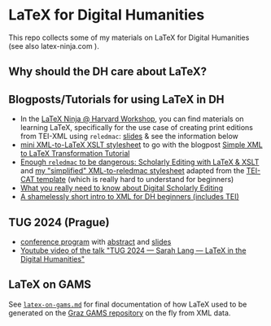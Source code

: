 # LaTeX for Digital Humanities
This repo collects some of my materials on LaTeX for Digital Humanities (see also latex-ninja.com ).

## Why should the DH care about LaTeX?

## Blogposts/Tutorials for using LaTeX in DH
- In the [LaTeX Ninja @ Harvard Workshop](https://github.com/sarahalang/Harvard_BeyondTEI_Workshop_SLang2022), you can find materials on learning LaTeX, specifically for the use case of creating print editions from TEI-XML using `reledmac`: [slides](https://github.com/sarahalang/Harvard_BeyondTEI_Workshop_SLang2022/blob/main/ADDITIONAL_RESOURCES/slides-by-session/Harvard-Workshop-LaTeX.pdf) & see the information below
- [mini XML-to-LaTeX XSLT stylesheet](https://github.com/sarahalang/Harvard_BeyondTEI_Workshop_SLang2022/blob/main/ADDITIONAL_RESOURCES/XSL_BASE_STYLESHEETS/mini-latex.xsl) to go with the blogpost [Simple XML to LaTeX Transformation Tutorial](https://latex-ninja.com/2019/02/18/xml-to-latex-simple/)
- [Enough `reledmac` to be dangerous: Scholarly Editing with LaTeX & XSLT](https://latex-ninja.com/2022/09/03/enough-reledmac-to-be-dangerous-scholarly-editing-with-latex-xslt/) and [my "simplified" XML-to-reledmac stylesheet](https://github.com/sarahalang/Harvard_BeyondTEI_Workshop_SLang2022/blob/main/ADDITIONAL_RESOURCES/XSL_BASE_STYLESHEETS/mini-latex-reledmac.xsl) adapted from the [TEI-CAT template](https://github.com/MarjorieBurghart/TEI-CAT/blob/master/tei2latex_final.xslt) (which is really hard to understand for beginners)
- [What you really need to know about Digital Scholarly Editing](https://latex-ninja.com/2022/10/30/what-you-really-need-to-know-about-digital-scholarly-editing/)
- [A shamelessly short intro to XML for DH beginners (includes TEI)](https://latex-ninja.com/2022/02/02/a-shamelessly-short-intro-to-xml-for-dh-beginners-includes-tei/)

## TUG 2024 (Prague)
- [conference program](https://www.tug.org/tug2024/program.html ) with [abstract](https://www.tug.org/tug2024/abstracts/lang-humanities.txt) and [slides](https://www.tug.org/tug2024/slides/lang-humanities.pdf)
- [Youtube video of the talk "TUG 2024 — Sarah Lang — LaTeX in the Digital Humanities"](https://www.youtube.com/watch?v=hS9YNkKwlbw&list=PLLt9mKFAx-FZCy6aqYbXSNyaAkr8Nv14X&index=11)

## LaTeX on GAMS
See [`latex-on-gams.md`](https://github.com/sarahalang/latex-for-dh/latex-on-gams.md
) for final documentation of how LaTeX used to be generated on the [Graz GAMS repository](gams.uni-graz.at) on the fly from XML data. 
